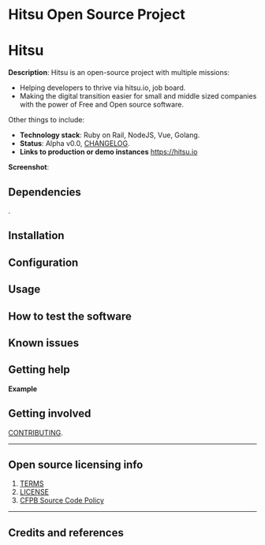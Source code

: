 # Hitsu Open Source Project

# Hitsu

**Description**: Hitsu is an open-source project with multiple missions: 
 - Helping developers to thrive via hitsu.io, job board.
 - Making the digital transition easier for small and middle sized companies with the power of Free and Open source software.
 
Other things to include:

  - **Technology stack**: Ruby on Rail, NodeJS, Vue, Golang.
  - **Status**:  Alpha v0.0, [CHANGELOG](CHANGELOG.md).
  - **Links to production or demo instances**
      https://hitsu.io
 
**Screenshot**:


## Dependencies

.

## Installation



## Configuration


## Usage



## How to test the software


## Known issues


## Getting help


**Example**


## Getting involved

[CONTRIBUTING](CONTRIBUTING.md).


----

## Open source licensing info
1. [TERMS](TERMS.md)
2. [LICENSE](LICENSE)
3. [CFPB Source Code Policy](https://github.com/cfpb/source-code-policy/)


----

## Credits and references

